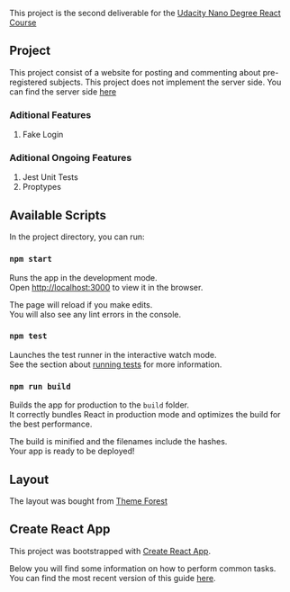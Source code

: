 This project is the second deliverable for the [Udacity Nano Degree React Course](https://br.udacity.com/course/react-nanodegree--nd019)


## Project

This project consist of a website for posting and commenting about pre-registered subjects. This project does not implement the server side. You can find the server side [here](https://github.com/udacity/reactnd-project-readable-starter)


### Aditional Features
1. Fake Login


### Aditional Ongoing Features
1. Jest Unit Tests
1. Proptypes

## Available Scripts

In the project directory, you can run:

### `npm start`

Runs the app in the development mode.<br>
Open [http://localhost:3000](http://localhost:3000) to view it in the browser.

The page will reload if you make edits.<br>
You will also see any lint errors in the console.

### `npm test`

Launches the test runner in the interactive watch mode.<br>
See the section about [running tests](#running-tests) for more information.

### `npm run build`

Builds the app for production to the `build` folder.<br>
It correctly bundles React in production mode and optimizes the build for the best performance.

The build is minified and the filenames include the hashes.<br>
Your app is ready to be deployed!

## Layout

The layout was bought from [Theme Forest](https://themeforest.net/item/ask-me-responsive-questions-and-answers-template)

## Create React App

This project was bootstrapped with [Create React App](https://github.com/facebookincubator/create-react-app).

Below you will find some information on how to perform common tasks.<br>
You can find the most recent version of this guide [here](https://github.com/facebookincubator/create-react-app/blob/master/packages/react-scripts/template/README.md).
